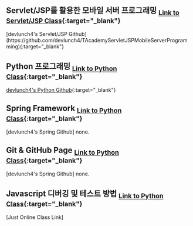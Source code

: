 ## Servlet/JSP를 활용한 모바일 서버 프로그래밍 <sub>[Link to Servlet/JSP Class](https://tacademy.skplanet.com/live/player/onlineLectureDetail.action?seq=100){:target="_blank"}
</sub>
[devlunch4's Servlet/JSP Github](https://github.com/devlunch4/TAcademyServletJSPMobileServerProgramming){:target="_blank"}

## Python 프로그래밍 <sub>[Link to Python Class](https://tacademy.skplanet.com/live/player/onlineLectureDetail.action?seq=89){:target="_blank"}</sub>
[devlunch4's Python Github](https://github.com/devlunch4/TAcademyPython){:target="_blank"}

## Spring Framework <sub>[Link to Python Class](https://tacademy.skplanet.com/live/player/onlineLectureDetail.action?seq=88){:target="_blank"}</sub>
[devlunch4's Spring Github] none.

## Git & GitHub Page <sub>[Link to Python Class](https://tacademy.skplanet.com/live/player/onlineLectureDetail.action?seq=171){:target="_blank"}</sub>
[devlunch4's Spring Github] none.

## Javascript 디버깅 및 테스트 방법 <sub>[Link to Python Class](https://tacademy.skplanet.com/live/player/onlineLectureDetail.action?seq=126){:target="_blank"}</sub>
[Just Online Class Link]
